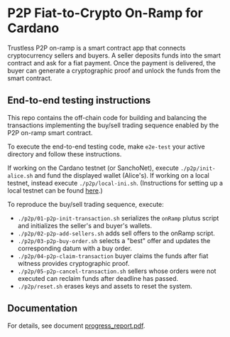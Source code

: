# P2P Fiat-to-Crypto On-Ramp for Cardano

Trustless P2P on-ramp is a smart contract app that connects cryptocurrency sellers and buyers. A seller deposits funds into the smart contract and ask for a fiat payment. Once the payment is delivered, the buyer can generate a cryptographic proof and unlock the funds from the smart contract.

## End-to-end testing instructions

This repo contains the off-chain code for building and balancing the transactions implementing the buy/sell trading sequence enabled by the P2P on-ramp smart contract.

To execute the end-to-end testing code, make `e2e-test` your active directory and follow these instructions.

If working on the Cardano testnet (or SanchoNet), execute `./p2p/init-alice.sh` and fund the displayed wallet (Alice's).  If working on a local testnet, instead execute `./p2p/local-ini.sh`.  (Instructions for setting up a local testnet can be found [here](https://github.com/zkFold/zkfold-cardano/tree/main/e2e-test).)

To reproduce the buy/sell trading sequence, execute:

- `./p2p/01-p2p-init-transaction.sh`  serializes the `onRamp` plutus script and initializes the seller's and buyer's wallets.
- `./p2p/02-p2p-add-sellers.sh`  adds sell offers to the onRamp script.
- `./p2p/03-p2p-buy-order.sh`  selects a "best" offer and updates the corresponding datum with a buy order.
- `./p2p/04-p2p-claim-transaction`  buyer claims the funds after fiat witness provides cryptographic proof.
- `./p2p/05-p2p-cancel-transaction.sh`  sellers whose orders were not executed can reclaim funds after deadline has passed.
- `./p2p/reset.sh`  erases keys and assets to reset the system.

## Documentation

For details, see document [progress_report.pdf](https://github.com/zkFold/p2p-onramp/raw/main/progress_report.pdf).
